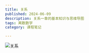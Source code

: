 ```yaml
---
title: 关系 
published: 2024-06-09
description: 关系一章的基本知识与思维导图
tags: 离散数学
category: 课程笔记

---
```


![关系](DM7/关系.png)
